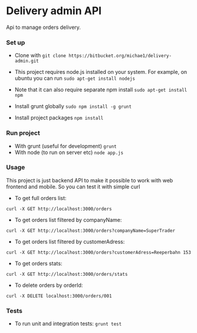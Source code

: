 # Delivery admin API #

Api to manage orders delivery.

### Set up ###

* Clone with `git clone https://bitbucket.org/michae1/delivery-admin.git`

* This project requires node.js installed on your system. For example, on ubuntu you can run
`sudo apt-get install nodejs`

* Note that it can also require separate npm install 
`sudo apt-get install npm`

* Install grunt globally
`sudo npm install -g grunt`

* Install project packages
`npm install`

### Run project ###

* With grunt (useful for development)
`grunt`
* With node (to run on server etc)
`node app.js`

### Usage ###
This project is just backend API to make it possible to work with web frontend and mobile. So you can test it with simple curl

* To get full orders list:

`curl -X GET http://localhost:3000/orders`

* To get orders list filtered by companyName:

`curl -X GET http://localhost:3000/orders?companyName=SuperTrader`

* To get orders list filtered by customerAdress:

`curl -X GET http://localhost:3000/orders?customerAdress=Reeperbahn 153`

* To get orders stats:

`curl -X GET http://localhost:3000/orders/stats`

* To delete orders by orderId:

`curl -X DELETE localhost:3000/orders/001`

### Tests ###

* To run unit and integration tests:
`grunt test`